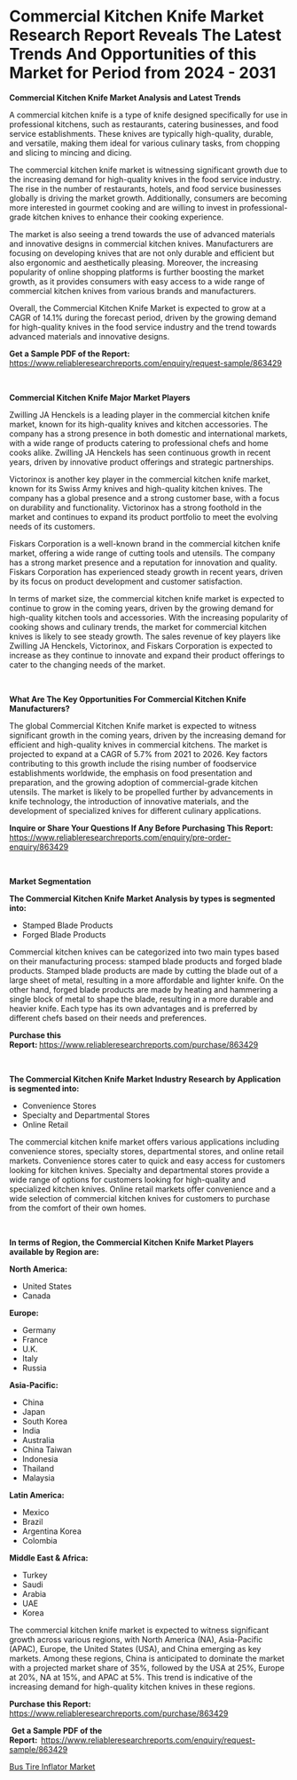 <p><h1>Commercial Kitchen Knife Market Research Report Reveals The Latest Trends And Opportunities of this Market for Period from 2024 - 2031</h1></p><p><strong>Commercial Kitchen Knife Market Analysis and Latest Trends</strong></p>
<p><p>A commercial kitchen knife is a type of knife designed specifically for use in professional kitchens, such as restaurants, catering businesses, and food service establishments. These knives are typically high-quality, durable, and versatile, making them ideal for various culinary tasks, from chopping and slicing to mincing and dicing.</p><p>The commercial kitchen knife market is witnessing significant growth due to the increasing demand for high-quality knives in the food service industry. The rise in the number of restaurants, hotels, and food service businesses globally is driving the market growth. Additionally, consumers are becoming more interested in gourmet cooking and are willing to invest in professional-grade kitchen knives to enhance their cooking experience.</p><p>The market is also seeing a trend towards the use of advanced materials and innovative designs in commercial kitchen knives. Manufacturers are focusing on developing knives that are not only durable and efficient but also ergonomic and aesthetically pleasing. Moreover, the increasing popularity of online shopping platforms is further boosting the market growth, as it provides consumers with easy access to a wide range of commercial kitchen knives from various brands and manufacturers.</p><p>Overall, the Commercial Kitchen Knife Market is expected to grow at a CAGR of 14.1% during the forecast period, driven by the growing demand for high-quality knives in the food service industry and the trend towards advanced materials and innovative designs.</p></p>
<p><strong>Get a Sample PDF of the Report:&nbsp;</strong> <a href="https://www.reliableresearchreports.com/enquiry/request-sample/863429">https://www.reliableresearchreports.com/enquiry/request-sample/863429</a></p>
<p>&nbsp;</p>
<p><strong>Commercial Kitchen Knife Major Market Players</strong></p>
<p><p>Zwilling JA Henckels is a leading player in the commercial kitchen knife market, known for its high-quality knives and kitchen accessories. The company has a strong presence in both domestic and international markets, with a wide range of products catering to professional chefs and home cooks alike. Zwilling JA Henckels has seen continuous growth in recent years, driven by innovative product offerings and strategic partnerships.</p><p>Victorinox is another key player in the commercial kitchen knife market, known for its Swiss Army knives and high-quality kitchen knives. The company has a global presence and a strong customer base, with a focus on durability and functionality. Victorinox has a strong foothold in the market and continues to expand its product portfolio to meet the evolving needs of its customers.</p><p>Fiskars Corporation is a well-known brand in the commercial kitchen knife market, offering a wide range of cutting tools and utensils. The company has a strong market presence and a reputation for innovation and quality. Fiskars Corporation has experienced steady growth in recent years, driven by its focus on product development and customer satisfaction.</p><p>In terms of market size, the commercial kitchen knife market is expected to continue to grow in the coming years, driven by the growing demand for high-quality kitchen tools and accessories. With the increasing popularity of cooking shows and culinary trends, the market for commercial kitchen knives is likely to see steady growth. The sales revenue of key players like Zwilling JA Henckels, Victorinox, and Fiskars Corporation is expected to increase as they continue to innovate and expand their product offerings to cater to the changing needs of the market.</p></p>
<p>&nbsp;</p>
<p><strong>What Are The Key Opportunities For Commercial Kitchen Knife Manufacturers?</strong></p>
<p><p>The global Commercial Kitchen Knife market is expected to witness significant growth in the coming years, driven by the increasing demand for efficient and high-quality knives in commercial kitchens. The market is projected to expand at a CAGR of 5.7% from 2021 to 2026. Key factors contributing to this growth include the rising number of foodservice establishments worldwide, the emphasis on food presentation and preparation, and the growing adoption of commercial-grade kitchen utensils. The market is likely to be propelled further by advancements in knife technology, the introduction of innovative materials, and the development of specialized knives for different culinary applications.</p></p>
<p><strong>Inquire or Share Your Questions If Any Before Purchasing This Report:</strong> <a href="https://www.reliableresearchreports.com/enquiry/pre-order-enquiry/863429">https://www.reliableresearchreports.com/enquiry/pre-order-enquiry/863429</a></p>
<p>&nbsp;</p>
<p><strong>Market Segmentation</strong></p>
<p><strong>The Commercial Kitchen Knife Market Analysis by types is segmented into:</strong></p>
<p><ul><li>Stamped Blade Products</li><li>Forged Blade Products</li></ul></p>
<p><p>Commercial kitchen knives can be categorized into two main types based on their manufacturing process: stamped blade products and forged blade products. Stamped blade products are made by cutting the blade out of a large sheet of metal, resulting in a more affordable and lighter knife. On the other hand, forged blade products are made by heating and hammering a single block of metal to shape the blade, resulting in a more durable and heavier knife. Each type has its own advantages and is preferred by different chefs based on their needs and preferences.</p></p>
<p><strong>Purchase this Report:&nbsp;</strong><a href="https://www.reliableresearchreports.com/purchase/863429">https://www.reliableresearchreports.com/purchase/863429</a></p>
<p>&nbsp;</p>
<p><strong>The Commercial Kitchen Knife Market Industry Research by Application is segmented into:</strong></p>
<p><ul><li>Convenience Stores</li><li>Specialty and Departmental Stores</li><li>Online Retail</li></ul></p>
<p><p>The commercial kitchen knife market offers various applications including convenience stores, specialty stores, departmental stores, and online retail markets. Convenience stores cater to quick and easy access for customers looking for kitchen knives. Specialty and departmental stores provide a wide range of options for customers looking for high-quality and specialized kitchen knives. Online retail markets offer convenience and a wide selection of commercial kitchen knives for customers to purchase from the comfort of their own homes.</p></p>
<p>&nbsp;</p>
<p><strong>In terms of Region, the Commercial Kitchen Knife Market Players available by Region are:</strong></p>
<p>
    <p> <strong> North America: </strong>
        <ul>
            <li>United States</li>
            <li>Canada</li>
        </ul>
        </p> 
    <p> <strong> Europe: </strong>
        <ul>
            <li>Germany</li>
            <li>France</li>
            <li>U.K.</li>
            <li>Italy</li>
            <li>Russia</li>
        </ul>
        </p> 
    <p> <strong> Asia-Pacific: </strong>
        <ul>
            <li>China</li>
            <li>Japan</li>
            <li>South Korea</li>
            <li>India</li>
            <li>Australia</li>
            <li>China Taiwan</li>
            <li>Indonesia</li>
            <li>Thailand</li>
            <li>Malaysia</li>
        </ul>
        </p> 
    <p> <strong> Latin America: </strong>
        <ul>
            <li>Mexico</li>
            <li>Brazil</li>
            <li>Argentina Korea</li>
            <li>Colombia</li>
        </ul>
        </p> 
    <p> <strong> Middle East & Africa: </strong>
        <ul>
            <li>Turkey</li>
            <li>Saudi</li>
            <li>Arabia</li>
            <li>UAE</li>
            <li>Korea</li>
        </ul>
    </p>
    </p>
<p><p>The commercial kitchen knife market is expected to witness significant growth across various regions, with North America (NA), Asia-Pacific (APAC), Europe, the United States (USA), and China emerging as key markets. Among these regions, China is anticipated to dominate the market with a projected market share of 35%, followed by the USA at 25%, Europe at 20%, NA at 15%, and APAC at 5%. This trend is indicative of the increasing demand for high-quality kitchen knives in these regions.</p></p>
<p><strong>Purchase this Report: </strong><a href="https://www.reliableresearchreports.com/purchase/863429">https://www.reliableresearchreports.com/purchase/863429</a></p>
<p>&nbsp;<strong>Get a Sample PDF of the Report:&nbsp;&nbsp;</strong><a href="https://www.reliableresearchreports.com/enquiry/request-sample/863429">https://www.reliableresearchreports.com/enquiry/request-sample/863429</a></p>
<p><strong></strong></p>
<p><p><a href="https://nifty-kite-d51.notion.site/Bus-Tire-Inflator-Market-Size-Share-Trends-Analysis-Report-By-Material-By-Type-By-End-user-By--cc735bb6f64944b9b735c238c3365beb">Bus Tire Inflator Market</a></p></p>